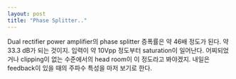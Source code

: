 ```yaml
---
layout: post
title: "Phase Splitter.."
---
```


Dual rectifier power amplifier의 phase splitter 증폭률은 약 46배 정도가 된다. 약 33.3 dB가 되는 것이지.
입력이 약 10Vpp 정도부터 saturation이 일어난다. 어찌되었거나 clipping이 없는 수준에서의 head room이 이 정도라고 봐야겠지.
내일은 feedback이 있을 때의 주파수 특성을 마저 보기로 한다.

